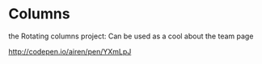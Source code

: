# Columns
the Rotating columns project:
Can be used as a cool about the team page


http://codepen.io/airen/pen/YXmLpJ
